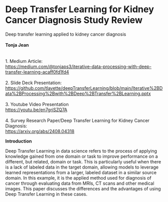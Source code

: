 # Deep Transfer Learning for Kidney Cancer Diagnosis Study Review
Deep transfer learning applied to kidney cancer diagnosis <br>
<br>
**Tonja Jean** <br> <br>
<br>1. Medium Article: <br>
https://medium.com/@tonjaps3/iterative-data-processing-with-deep-transfer-learning-acaff0fd1fd4 <br>
<br>
2. Slide Deck Presentation: https://github.com/tlavette/deepTransferLearning/blob/main/Iterative%2BData%2BProcessing%2Bwith%2BDeep%2BTransfer%2BLearning.pptx  <br>
<br>
3. Youtube Video Presentation <br>
https://youtu.be/en7griSZQ7A <br>
<br>
4. Survey Research Paper/Deep Transfer Learning for Kidney Cancer Diagnosis:<br> 
https://arxiv.org/abs/2408.04318 <br>



**Introduction** <br>

Deep Transfer Learning in data science refers to the process of applying knowledge gained from one domain or task to improve performance on a different, but related, domain or task. This is particularly useful when there is a lack of labeled data in the target domain, allowing models to leverage learned representations from a larger, labeled dataset in a similar source domain. In this example, it is the applied method used for diagnosis of cancer through evaluating data from MRIs, CT scans and other medical images.  This paper discusses the differences and the advantages of using Deep Transfer Learning in these cases.
